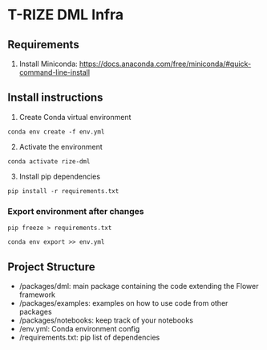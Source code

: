 # T-RIZE DML Infra

## Requirements

1. Install Miniconda: https://docs.anaconda.com/free/miniconda/#quick-command-line-install

## Install instructions
1. Create Conda virtual environment
```shell
conda env create -f env.yml
```
2. Activate the environment
```shell
conda activate rize-dml
```
3. Install pip dependencies
```
pip install -r requirements.txt
```

### Export environment after changes

```shell
pip freeze > requirements.txt
```
```shell
conda env export >> env.yml
```

## Project Structure

- /packages/dml: main package containing the code extending the Flower framework
- /packages/examples: examples on how to use code from other packages
- /packages/notebooks: keep track of your notebooks
- /env.yml: Conda environment config
- /requirements.txt: pip list of dependencies